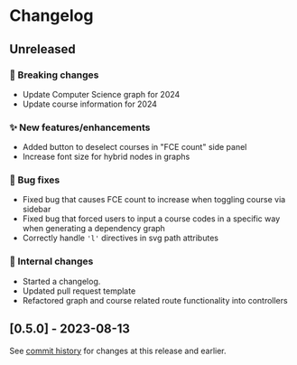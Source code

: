 # Changelog

## Unreleased

### 🚨 Breaking changes

- Update Computer Science graph for 2024
- Update course information for 2024

### ✨ New features/enhancements

- Added button to deselect courses in "FCE count" side panel
- Increase font size for hybrid nodes in graphs

### 🐛 Bug fixes

- Fixed bug that causes FCE count to increase when toggling course via sidebar
- Fixed bug that forced users to input a course codes in a specific way when generating a dependency graph
- Correctly handle `'l'` directives in svg path attributes

### 🔧 Internal changes

- Started a changelog.
- Updated pull request template
- Refactored graph and course related route functionality into controllers

## [0.5.0] - 2023-08-13

See [commit history](https://github.com/Courseography/courseography/commits/master/) for changes at this release and earlier.
